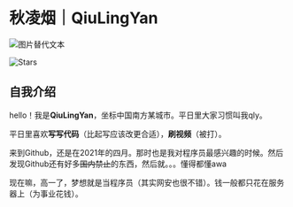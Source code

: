 # 秋凌烟｜QiuLingYan

![图片替代文本](https://i.postimg.cc/R0Rb7Lgv/cgi-bin-mmwebwx-bin-webwxgetmsgimg-Msg-ID-7182137176871366394-skey-crypt-e10aef0c-d761f5527e6b8c6.jpg)

![Stars](http://img.shields.io/github/stars/Qiu-LingYan.svg)

## 自我介绍
hello！我是**QiuLingYan**，坐标中国南方某城市。平日里大家习惯叫我qly。

平日里喜欢**写写代码**（比起写应该改更合适），**刷视频**（被打）。

来到Github，还是在2021年的四月。那时也是我对程序员最感兴趣的时候。然后发现Github还有好多~~国内禁止~~的东西，然后就。。。懂得都懂awa

现在嘛，高一了，梦想就是当程序员（其实网安也很不错）。钱一般都只花在服务器上（为事业花钱）。


